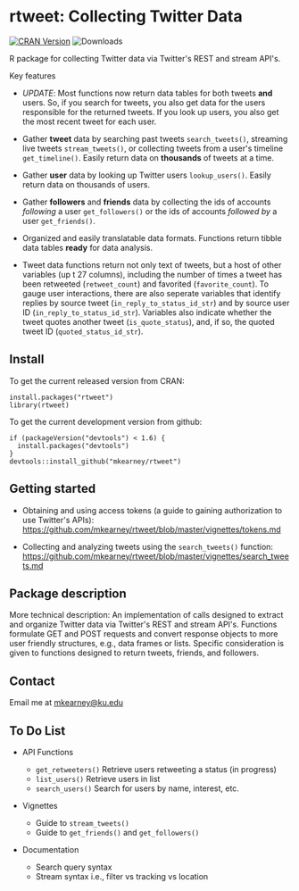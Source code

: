 # rtweet: Collecting Twitter Data

[![CRAN Version](http://www.r-pkg.org/badges/version/rtweet)](http://cran.r-project.org/package=rtweet)
![Downloads](http://cranlogs.r-pkg.org/badges/rtweet)

R package for collecting Twitter data via Twitter's REST and stream API's.

Key features

- *UPDATE*: Most functions now return data tables for both tweets
**and** users. So, if you search for tweets, you also get data
for the users responsible for the returned tweets. If you look up
users, you also get the most recent tweet for each user.

- Gather **tweet** data by searching past tweets `search_tweets()`, 
streaming live tweets `stream_tweets()`, or collecting tweets from 
a user's timeline `get_timeline()`. Easily return data on 
**thousands** of tweets at a time.

- Gather **user** data by looking up Twitter users `lookup_users()`.
Easily return data on thousands of users.

- Gather **followers** and **friends** data by collecting the ids of 
accounts *following* a user `get_followers()` or the ids of 
accounts *followed by* a user `get_friends()`.

- Organized and easily translatable data formats. Functions return
tibble data tables **ready** for data analysis.

- Tweet data functions return not only text of tweets, but a host of 
other variables (up t 27 columns), including the number of times 
a tweet has been retweeted (`retweet_count`) and 
favorited (`favorite_count`). To gauge user interactions, there are 
also seperate variables that identify replies by source tweet 
(`in_reply_to_status_id_str`) and by source user ID 
(`in_reply_to_status_id_str`). Variables also indicate whether the 
tweet quotes another tweet (`is_quote_status`), and, if so, the 
quoted tweet ID (`quoted_status_id_str`).

## Install
To get the current released version from CRAN:
```{r}
install.packages("rtweet")
library(rtweet)
```

To get the current development version from github:
```{r}
if (packageVersion("devtools") < 1.6) {
  install.packages("devtools")
}
devtools::install_github("mkearney/rtweet")
```

## Getting started

- Obtaining and using access tokens (a guide to gaining 
authorization to use Twitter's APIs): https://github.com/mkearney/rtweet/blob/master/vignettes/tokens.md

- Collecting and analyzing tweets using the `search_tweets()` function: https://github.com/mkearney/rtweet/blob/master/vignettes/search_tweets.md

## Package description

More technical description: An implementation of calls designed to extract
and organize Twitter data via Twitter's REST and stream
API's. Functions formulate GET and POST requests and
convert response objects to more user friendly structures,
e.g., data frames or lists. Specific consideration is
given to functions designed to return tweets, friends,
and followers.

## Contact
Email me at mkearney@ku.edu


## To Do List

- API Functions
  - `get_retweeters()` Retrieve users retweeting a status (in progress)
  - `list_users()` Retrieve users in list
  - `search_users()` Search for users by name, interest, etc.
 
- Vignettes
  - Guide to `stream_tweets()`
  - Guide to `get_friends()` and `get_followers()`

- Documentation
  - Search query syntax
  - Stream syntax i.e., filter vs tracking vs location
